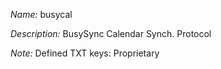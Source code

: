 _Name:_ busycal

_Description:_ BusySync Calendar Synch. Protocol

_Note:_ Defined TXT keys: Proprietary

